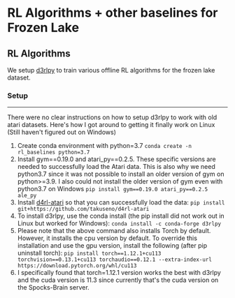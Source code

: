 # RL Algorithms + other baselines for Frozen Lake

## RL Algorithms
We setup [d3rlpy](https://github.com/takuseno/d3rlpy/tree/master) to train various offline RL algorithms for the frozen lake dataset.

### Setup

---
There were no clear instructions on how to setup d3rlpy to work with old atari datasets. Here's how I got around
to getting it finally work on Linux (Still haven't figured out on Windows)
1. Create conda environment with python=3.7
    ```conda create -n rl_baselines python=3.7```
2. Install gym==0.19.0 and atari_py==0.2.5. These specific versions are needed to successfully load the Atari data. 
This is also why we need python3.7 since it was not possible to install an older version of gym on python>=3.9. I also
could not install the older version of gym even with python3.7 on Windows
    ```pip install gym==0.19.0 atari_py==0.2.5 ale_py```
3. Install [d4rl-atari](https://github.com/takuseno/d4rl-atari) so that you can successfully load the data:
    ```pip install git+https://github.com/takuseno/d4rl-atari```
4. To install d3rlpy, use the conda install (the pip install did not work out in Linux but worked for Windows):
    ```conda install -c conda-forge d3rlpy```
5. Please note that the above command also installs Torch by default. However, it installs the cpu version by default. 
To override this installation and use the gpu version, install the following (after pip uninstall torch):
    ```pip install torch==1.12.1+cu113 torchvision==0.13.1+cu113 torchaudio==0.12.1 --extra-index-url https://download.pytorch.org/whl/cu113```
6. I specifically found that torch=1.12.1 version works the best with d3rlpy and the cuda version is 11.3 since currently that's the
cuda version on the Spocks-Brain server.